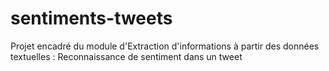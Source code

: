 # sentiments-tweets
Projet encadré du module d'Extraction d'informations à partir des données textuelles : Reconnaissance de sentiment dans un tweet
